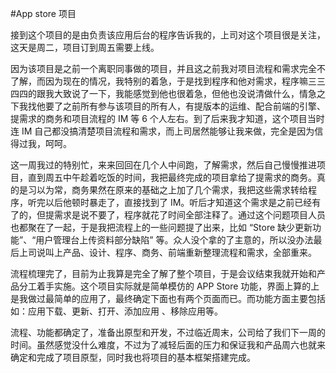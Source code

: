 #App store 项目

接到这个项目的是由负责该应用后台的程序告诉我的，上司对这个项目很是关注，这天是周二，项目订到周五需要上线。

因为该项目是之前一个离职同事做的项目，并且这之前我对项目流程和需求完全不了解，而因为现在的情况，我特别的着急，于是找到程序和他对需求，程序嘛三三四四的跟我大致说了一下，我能感觉到他也很着急，但他也没说清做什么，情急之下我找他要了之前所有参与该项目的所有人，有提版本的运维、配合前端的引擎、提需求的商务和项目流程的 IM 等 6 个人左右。到了后来我才知道，这个项目当时连 IM 自己都没搞清楚项目流程和需求，而上司居然能够让我来做，完全是因为信得过我，呵呵。

这一周我过的特别忙，来来回回在几个人中间跑，了解需求，然后自己慢慢推进项目，直到周五中午趁着吃饭的时间，我把最终完成的项目拿给了提需求的商务。真的是习以为常，商务果然在原来的基础之上加了几个需求，我把这些需求转给程序，听完以后他顿时暴走了，直接找到了 IM。听后才知道这个需求是之前已经有了的，但提需求是说不要了，程序就花了时间全部注释了。通过这个问题项目人员也都聚在了一起，于是我把流程上的一些问题提了出来，比如 “Store 缺少更新功能”、“用户管理台上传资料部分缺陷” 等。众人没个拿的了主意的，所以没办法最后上司说叫上产品、设计、程序、商务、前端重新整理流程和需求，全部重来。

流程梳理完了，目前为止我算是完全了解了整个项目，于是会议结束我就开始和产品分工着手实施。这个项目实际就是简单模仿的 APP Store 功能，界面上算的上是我做过最简单的应用了，最终确定下面也有两个页面而已。而功能方面主要包括如：应用下载、更新、打开、添加应用 、移除应用等。

流程、功能都确定了，准备出原型和开发，不过临近周末，公司给了我们下一周的时间。虽然感觉没什么难度，不过为了减轻后面的压力和保证我和产品周六也就来确定和完成了项目原型，同时我也将项目的基本框架搭建完成。

